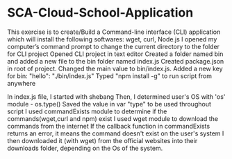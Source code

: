 # SCA-Cloud-School-Application
This exercise is to create/Build a Command-line interface (CLI) application which will install the following softwares: wget, curl, Node.js
I opened my computer’s command prompt to change the current directory to the folder for CLI project
Opened CLI project in text editor
Created a folder named bin and added a new file to the bin folder named index.js
Created package.json in root of project.  Changed the main value to bin/index.js. 
Added a new key for bin: "hello": "./bin/index.js"
Typed "npm install -g" to run script from anywhere


In index.js file, I started with shebang
Then, I determined user's OS with 'os' module - os.type()
Saved the value in var "type" to be used throughout script
I used commandExists module to determine if the commands(wget,curl and npm) exist
I used wget module to download the commands from the internet
If the callback function in commandExists returns an error, it means the command doesn't exist on the user's system
I then downloaded it (with wget) from the official websites into their downloads folder, depending on the Os of the system.
